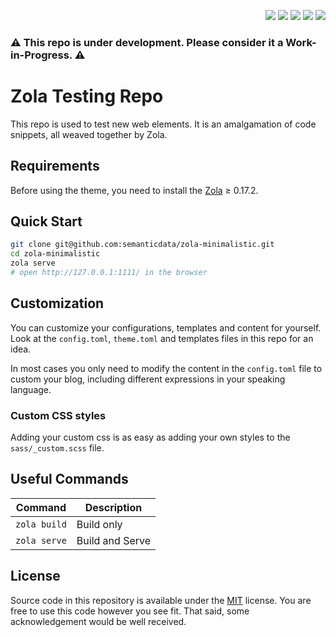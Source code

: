 <p align="right">
  <img src="https://img.shields.io/github/languages/code-size/semanticdata/zola-testing" />
  <img src="https://img.shields.io/github/repo-size/semanticdata/zola-testing" />
  <img src="https://img.shields.io/github/commit-activity/t/semanticdata/zola-testing" />
  <img src="https://img.shields.io/github/last-commit/semanticdata/zola-testing" />
  <img src="https://img.shields.io/website/https/miguelpimentel.do/zola-testing.svg" />
</p>

### ⚠ This repo is under development. Please consider it a Work-in-Progress. ⚠

# Zola Testing Repo

This repo is used to test new web elements. It is an amalgamation of code snippets, all weaved together by Zola.

## Requirements

Before using the theme, you need to install the [Zola](https://www.getzola.org/documentation/getting-started/installation/) ≥ 0.17.2.

## Quick Start

```bash
git clone git@github.com:semanticdata/zola-minimalistic.git
cd zola-minimalistic
zola serve
# open http://127.0.0.1:1111/ in the browser
```

## Customization

You can customize your configurations, templates and content for yourself. Look
at the `config.toml`, `theme.toml` and templates files in this repo for an idea.

In most cases you only need to modify the content in the `config.toml` file to
custom your blog, including different expressions in your speaking language.

### Custom CSS styles

Adding your custom css is as easy as adding your own styles to the `sass/_custom.scss` file.

## Useful Commands

| Command                    | Description                |
| -------------------------- | -------------------------- |
| `zola build`               | Build only                 |
| `zola serve`               | Build and Serve            |

## License

Source code in this repository is available under the [MIT](LICENSE) license. You are free to use this code however you see fit. That said, some acknowledgement would be well received.
